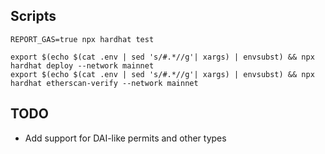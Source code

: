 ## Scripts
```shell
REPORT_GAS=true npx hardhat test

export $(echo $(cat .env | sed 's/#.*//g'| xargs) | envsubst) && npx hardhat deploy --network mainnet
export $(echo $(cat .env | sed 's/#.*//g'| xargs) | envsubst) && npx hardhat etherscan-verify --network mainnet
```

## TODO
- Add support for DAI-like permits and other types